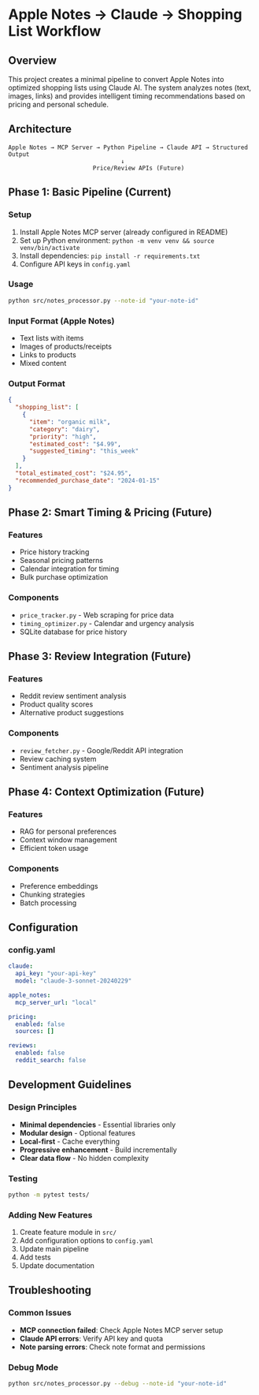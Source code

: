 # Apple Notes → Claude → Shopping List Workflow

## Overview
This project creates a minimal pipeline to convert Apple Notes into optimized shopping lists using Claude AI. The system analyzes notes (text, images, links) and provides intelligent timing recommendations based on pricing and personal schedule.

## Architecture
```
Apple Notes → MCP Server → Python Pipeline → Claude API → Structured Output
                                ↓
                        Price/Review APIs (Future)
```

## Phase 1: Basic Pipeline (Current)

### Setup
1. Install Apple Notes MCP server (already configured in README)
2. Set up Python environment: `python -m venv venv && source venv/bin/activate`
3. Install dependencies: `pip install -r requirements.txt`
4. Configure API keys in `config.yaml`

### Usage
```bash
python src/notes_processor.py --note-id "your-note-id"
```

### Input Format (Apple Notes)
- Text lists with items
- Images of products/receipts
- Links to products
- Mixed content

### Output Format
```json
{
  "shopping_list": [
    {
      "item": "organic milk",
      "category": "dairy",
      "priority": "high",
      "estimated_cost": "$4.99",
      "suggested_timing": "this_week"
    }
  ],
  "total_estimated_cost": "$24.95",
  "recommended_purchase_date": "2024-01-15"
}
```

## Phase 2: Smart Timing & Pricing (Future)

### Features
- Price history tracking
- Seasonal pricing patterns
- Calendar integration for timing
- Bulk purchase optimization

### Components
- `price_tracker.py` - Web scraping for price data
- `timing_optimizer.py` - Calendar and urgency analysis
- SQLite database for price history

## Phase 3: Review Integration (Future)

### Features
- Reddit review sentiment analysis
- Product quality scores
- Alternative product suggestions

### Components
- `review_fetcher.py` - Google/Reddit API integration
- Review caching system
- Sentiment analysis pipeline

## Phase 4: Context Optimization (Future)

### Features
- RAG for personal preferences
- Context window management
- Efficient token usage

### Components
- Preference embeddings
- Chunking strategies
- Batch processing

## Configuration

### config.yaml
```yaml
claude:
  api_key: "your-api-key"
  model: "claude-3-sonnet-20240229"

apple_notes:
  mcp_server_url: "local"

pricing:
  enabled: false
  sources: []

reviews:
  enabled: false
  reddit_search: false
```

## Development Guidelines

### Design Principles
- **Minimal dependencies** - Essential libraries only
- **Modular design** - Optional features
- **Local-first** - Cache everything
- **Progressive enhancement** - Build incrementally
- **Clear data flow** - No hidden complexity

### Testing
```bash
python -m pytest tests/
```

### Adding New Features
1. Create feature module in `src/`
2. Add configuration options to `config.yaml`
3. Update main pipeline
4. Add tests
5. Update documentation

## Troubleshooting

### Common Issues
- **MCP connection failed**: Check Apple Notes MCP server setup
- **Claude API errors**: Verify API key and quota
- **Note parsing errors**: Check note format and permissions

### Debug Mode
```bash
python src/notes_processor.py --debug --note-id "your-note-id"
```